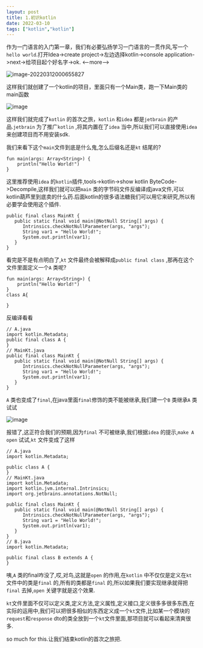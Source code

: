 ```yaml
---
layout: post
title: 1.初识kotlin
date: 2022-03-10
tags: ["kotlin","kotlin"]
---
```


作为一门语言的入门第一章，我们有必要弘扬学习一门语言的一贯作风,写一个`hello world`.打开Idea->create project->左边选择kotlin->console application->next->给项目起个好名字->ok.
<--more-->

![image-20220312000655827](image-20220312000655827.png)

这样我们就创建了一个kotlin的项目，里面只有一个Main类，跑一下Main类的main函数

![image](dhF2Ga_RVGC7fLJGcmww48_e31mRvhwPaAfm0sMo9eo.png)

这样我们就完成了`kotlin` 的首次之旅，`kotlin` 和`idea` 都是`jetbrain` 的产品.`jetbrain` 为了推广`kotlin` ,将其内置在了`idea` 当中,所以我们可以直接使用`idea` 来创建项目而不用安装sdk.

我们来看下这个`main`文件到底是什么鬼,怎么后缀名还是`kt` 结尾的?

    fun main(args: Array<String>) {
        println("Hello World!")
    }

这里推荐使用`idea` 的`kotlin`插件,tools->kotlin->show kotlin  ByteCode->Decompile,这样我们就可以把`main` 类的字节码文件反编译成java文件,可以kotlin葫芦里到底卖的什么药.后面kotlin的很多语法糖我们可以用它来研究,所以有必要学会使用这个插件.

    public final class MainKt {
       public static final void main(@NotNull String[] args) {
          Intrinsics.checkNotNullParameter(args, "args");
          String var1 = "Hello World!";
          System.out.println(var1);
       }
    }

看完是不是有点明白了,`kt` 文件最终会被解释成`public final class` ,那再在这个文件里面定义一个`A` 类呢?

    fun main(args: Array<String>) {
        println("Hello World!")
    }
    class A{

    }

反编译看看

    // A.java
    import kotlin.Metadata;
    public final class A {
    }
    // MainKt.java
    public final class MainKt {
       public static final void main(@NotNull String[] args) {
          Intrinsics.checkNotNullParameter(args, "args");
          String var1 = "Hello World!";
          System.out.println(var1);
       }
    }

`A` 类也变成了`final`,在java里面`final`修饰的类不能被继承,我们建一个`B` 类继承`A` 类试试

![image](cjb2w9tkU2mE8RhWWDCyqPMnTeojIgKYG-eDYDtx2NQ.png)

报错了,这正符合我们的预期,因为`final` 不可被继承,我们根据`idea` 的提示,`make A open` 试试,`kt` 文件变成了这样

    // A.java
    import kotlin.Metadata;

    public class A {
    }
    // MainKt.java
    import kotlin.Metadata;
    import kotlin.jvm.internal.Intrinsics;
    import org.jetbrains.annotations.NotNull;

    public final class MainKt {
       public static final void main(@NotNull String[] args) {
          Intrinsics.checkNotNullParameter(args, "args");
          String var1 = "Hello World!";
          System.out.println(var1);
       }
    }
    // B.java
    import kotlin.Metadata;

    public final class B extends A {
    }

咦,`A` 类的final咋没了,哎,对鸟,这就是`open` 的作用,在`kotlin` 中不仅仅是定义在`kt` 文件中的类是`final` 的,所有的类都是`final` 的,所以如果我们要实现继承就得把`final` 去掉,`open` 关键字就是这个效果.

`kt`文件里面不仅可以定义类,定义方法,定义属性,定义接口,定义很多多很多东西,在实际的运用中,我们可以把很多相似的东西定义成一个`kt`文件,比如某一个模块的`request`和`response` dto的类全放到一个`kt`文件里面,那项目就可以看起来清爽很多.

so much for this.让我们结束kotlin的首次之旅把.